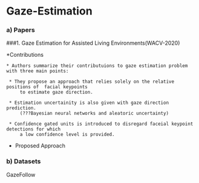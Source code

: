 # Gaze-Estimation
### a) Papers

###1. Gaze Estimation for Assisted Living Environments(WACV-2020)
    
   *Contributions
    
    * Authors summarize their contributuions to gaze estimation problem with three main points:
    
     * They propose an approach that relies solely on the relative positions of  facial keypoints
         to estimate gaze direction. 

     * Estimation uncertainity is also given with gaze direction prediction.
         (???Bayesian neural networks and aleatoric uncertainty)

     * Confidence gated units is introduced to disregard faceial keypoint detections for which 
         a low confidence level is provided.

   * Proposed Approach
       

### b) Datasets
GazeFollow

